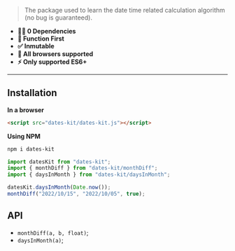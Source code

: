 > The package used to learn the date time related calculation algorithm (no bug is guaranteed).

* **💪🏻 0 Dependencies**
* **🎯 Function First**
* **✅ Inmutable**
* **🎉 All browsers supported**
* **⚡️ Only supported ES6+**

---

## Installation

**In a browser**

```html
<script src="dates-kit/dates-kit.js"></script>
```

**Using NPM**

```bash
npm i dates-kit
```

```js
import datesKit from "dates-kit";
import { monthDiff } from "dates-kit/monthDiff";
import { daysInMonth } from "dates-kit/daysInMonth";

datesKit.daysInMonth(Date.now());
monthDiff("2022/10/15", "2022/10/05", true);
```

## API

- `monthDiff(a, b, float)`;
- `daysInMonth(a)`;
